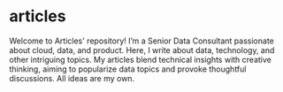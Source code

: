 # articles
Welcome to Articles' repository! I’m a Senior Data Consultant passionate about cloud, data, and product. Here, I write about data, technology, and other intriguing topics. My articles blend technical insights with creative thinking, aiming to popularize data topics and provoke thoughtful discussions. All ideas are my own.
